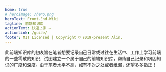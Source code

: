 ```yaml
---
home: true
# heroImage: /hero.png
heroText: Front-End-Wiki
tagline: 前端知识库
actionText: 快速上手 →
actionLink: /guide/
footer: MIT Licensed | Copyright © 2019-present Alin.
---
```


此前端知识库的初衷旨在笔者想要记录自己日常或过往在生活中、工作上学习前端的一些零散的知识，试图建立一个属于自己的前端知识库，帮助自己记录和巩固知识的广度和深度。由于笔者水平不高，如有不对之处或者纰漏，还望多多指正！
